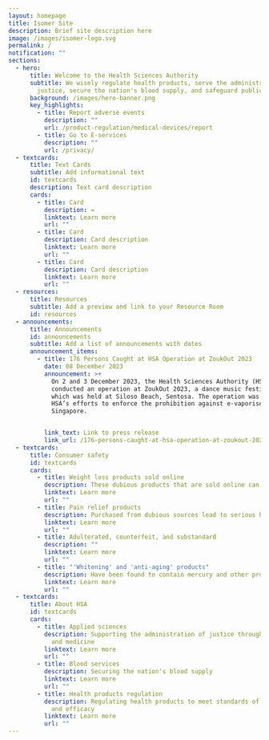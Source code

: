```yaml
---
layout: homepage
title: Isomer Site
description: Brief site description here
image: /images/isomer-logo.svg
permalink: /
notification: ""
sections:
  - hero:
      title: Welcome to the Health Sciences Authority
      subtitle: We wisely regulate health products, serve the administration of
        justice, secure the nation's blood supply, and safeguard public health.
      background: /images/hero-banner.png
      key_highlights:
        - title: Report adverse events
          description: ""
          url: /product-regulation/medical-devices/report
        - title: Go to E-services
          description: ""
          url: /privacy/
  - textcards:
      title: Text Cards
      subtitle: Add informational text
      id: textcards
      description: Text card description
      cards:
        - title: Card
          description: =
          linktext: Learn more
          url: ""
        - title: Card
          description: Card description
          linktext: Learn more
          url: ""
        - title: Card
          description: Card description
          linktext: Learn more
          url: ""
  - resources:
      title: Resources
      subtitle: Add a preview and link to your Resource Room
      id: resources
  - announcements:
      title: Announcements
      id: announcements
      subtitle: Add a list of announcements with dates
      announcement_items:
        - title: 176 Persons Caught at HSA Operation at ZoukOut 2023
          date: 08 December 2023
          announcement: >+
            On 2 and 3 December 2023, the Health Sciences Authority (HSA)
            conducted an operation at ZoukOut 2023, a dance music festival,
            which was held at Siloso Beach, Sentosa. The operation was part of
            HSA’s efforts to enforce the prohibition against e-vaporisers in
            Singapore.


          link_text: Link to press release
          link_url: /176-persons-caught-at-hsa-operation-at-zoukout-2023
  - textcards:
      title: Consumer safety
      id: textcards
      cards:
        - title: Weight loss products sold online
          description: These dubious products that are sold online can harm your health.
          linktext: Learn more
          url: ""
        - title: Pain relief products
          description: Purchased from dubious sources lead to serious health problems.
          linktext: Learn more
          url: ""
        - title: Adulterated, counterfeit, and substandard
          description: ""
          linktext: Learn more
          url: ""
        - title: "'Whitening' and 'anti-aging' products"
          description: Have been found to contain mercury and other prohibited ingredients
          linktext: Learn more
          url: ""
  - textcards:
      title: About HSA
      id: textcards
      cards:
        - title: Applied sciences
          description: Supporting the administration of justice through forensic science
            and medicine
          linktext: Learn more
          url: ""
        - title: Blood services
          description: Securing the nation's blood supply
          linktext: Learn more
          url: ""
        - title: Health products regulation
          description: Regulating health products to meet standards of safety, quality,
            and efficacy
          linktext: Learn more
          url: ""
---
```

